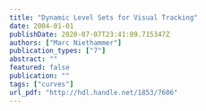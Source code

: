 ```yaml
---
title: "Dynamic Level Sets for Visual Tracking"
date: 2004-01-01
publishDate: 2020-07-07T23:41:09.715347Z
authors: ["Marc Niethammer"]
publication_types: ["7"]
abstract: ""
featured: false
publication: ""
tags: ["curves"]
url_pdf: "http://hdl.handle.net/1853/7606"
---
```


